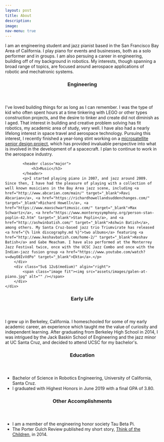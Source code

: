 ```yaml
---
layout: post
title: About
description:
image:
nav-menu: true
---
```


<p>I am an engineering student and jazz pianist based in the San Francisco Bay Area of California. I play piano for events and businesses, both as a solo performer and in groups. I am also persuing a career in engineering, building off of my background in robotics. My interests, though spanning a broad range of topics, are focused around aerospace applications of robotic and mechatronic systems.</p>

<section id="interests">
	<div class="row">
		<div class="7u 12u$(medium)">
			<header class="major">
				<h3>Engineering</h3>
			</header>
			<p>I've loved building things for as long as I can remember. I was the type of kid who often spent hours at a time tinkering with LEGO or other types construction projects, and the desire to tinker and create did not diminish as I aged. That interest in building and creative problem solving has fit robotics, my academic area of study, very well. I have also had a nearly lifelong interest in space travel and aerospace technology. Pursuing this interest, I recently finished a year-long stint working on a <a href="{% link slugsat.md %}">microsatellite senior design project</a>, which has provided invaluable perspective into what is involved in the development of a spacecraft. I plan to continue to work in the aerospace industry.</p>
			
			<header class="major">
				<h3>Music</h3>
			</header>
			<p>I started playing piano in 2007, and jazz around 2009. Since then, I have had the pleasure of playing with a collection of well known musicians in the Bay Area jazz scene, including <a href="http://www.abcarian.com/main/" target="_blank">Ravi Abcarian</a>, <a href="https://richardhowellandsuddenchanges.com/" target="_blank">Richard Howell</a>, <a href="https://www.maxschwartzmusic.com/" target="_blank">Max Schwartz</a>, <a href="https://www.montereysymphony.org/person-stan-poplin-42.htm" target="_blank">Stan Poplin</a>, and <a href="http://ashwinbatish.com/" target="_blank">Ashwin Batish</a>, among others. My Santa Cruz-based jazz trio Triumvirate has released <a href="{% link discography.md %}">two albums</a> featuring <a href="http://www.keshavbatish.com/home-2/" target="_blank">Keshav Batish</a> and Gabe Meacham. I have also performed at the Monterrey Jazz Festival twice, once with the UCSC Jazz Combo and once with the Indian-jazz fusion group <a href="https://www.youtube.com/watch?v=dwyO8IvVdPo" target="_blank">Ekta</a>.</p>
		</div>
		<div class="5u$ 12u$(medium)" algin="right">
			<span class="image fit"><img src="assets/images/galen-at-piano.jpg" alt="" /></span>
		</div>
	</div>
</section>

<section id="bio">
	<div class="row">
		<div class="4u 12u$(medium)">
			<header class="major">
				<h3>Early Life</h3>
			</header>
			<p>I grew up in Berkeley, California. I homeschooled for some of my early academic career, an experience which taught me the value of curiosity and independent learning. After graduating from Berkeley High School in 2014, I was intrigued by the Jack Baskin School of Engineering and the jazz minor at UC Santa Cruz, and decided to attend UCSC for my bachelor's.</p>
		</div>
		<div class="4u 12u$(medium)">
			<header class="major">
				<h3>Education</h3>
			</header>
			<ul class="alt">
				<li>Bachelor of Science in Robotics Engineering, University of California, Santa Cruz.</li>
				<li>I graduated with Highest Honors in June 2019 with a final GPA of 3.80.</li>
			</ul>
		</div>
		<div class="4u$ 12u$(medium)">
			<header class="major">
				<h3>Other Accomplishments</h3>
			</header>
			<ul class="alt">
				<li>I am a member of the engineering honor society Tau Beta Pi.</li>
				<li>The Porter Gulch Review published my short story, <a href="https://www.cabrillo.edu/publications/portergulch/ONLINE_PGR_2015.pdf#page=39" target="_blank">Think of the Children</a>, in 2014.</li>
			</ul>
		</div>
	</div>
</section>